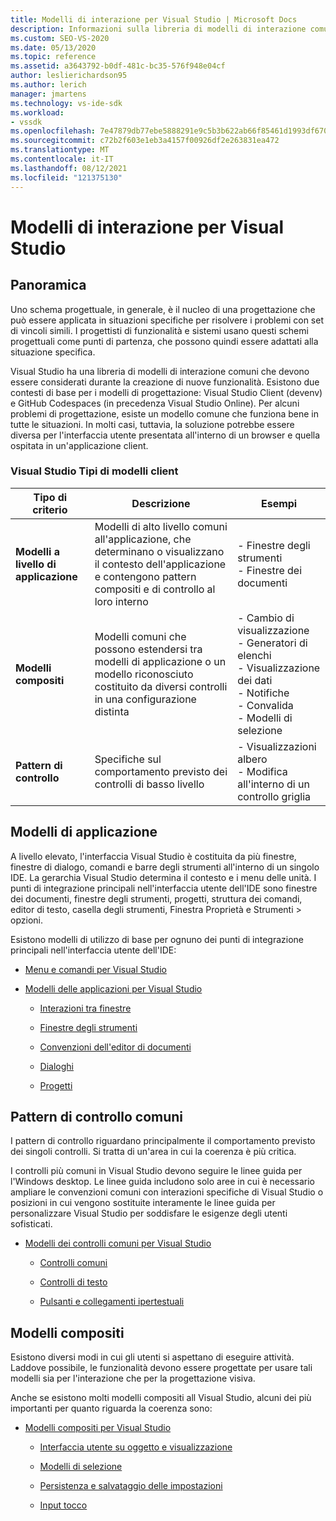 ```yaml
---
title: Modelli di interazione per Visual Studio | Microsoft Docs
description: Informazioni sulla libreria di modelli di interazione comuni che è possibile usare quando si compilano nuove funzionalità per Visual Studio.
ms.custom: SEO-VS-2020
ms.date: 05/13/2020
ms.topic: reference
ms.assetid: a3643792-b0df-481c-bc35-576f948e04cf
author: leslierichardson95
ms.author: lerich
manager: jmartens
ms.technology: vs-ide-sdk
ms.workload:
- vssdk
ms.openlocfilehash: 7e47879db77ebe5888291e9c5b3b622ab66f85461d1993df670c5c2b22c567d3
ms.sourcegitcommit: c72b2f603e1eb3a4157f00926df2e263831ea472
ms.translationtype: MT
ms.contentlocale: it-IT
ms.lasthandoff: 08/12/2021
ms.locfileid: "121375130"
---
```

# <a name="interaction-patterns-for-visual-studio"></a>Modelli di interazione per Visual Studio
## <a name="overview"></a>Panoramica
 Uno schema progettuale, in generale, è il nucleo di una progettazione che può essere applicata in situazioni specifiche per risolvere i problemi con set di vincoli simili. I progettisti di funzionalità e sistemi usano questi schemi progettuali come punti di partenza, che possono quindi essere adattati alla situazione specifica.

 Visual Studio ha una libreria di modelli di interazione comuni che devono essere considerati durante la creazione di nuove funzionalità. Esistono due contesti di base per i modelli di progettazione: Visual Studio Client (devenv) e GitHub Codespaces (in precedenza Visual Studio Online). Per alcuni problemi di progettazione, esiste un modello comune che funziona bene in tutte le situazioni. In molti casi, tuttavia, la soluzione potrebbe essere diversa per l'interfaccia utente presentata all'interno di un browser e quella ospitata in un'applicazione client.

### <a name="visual-studio-client-pattern-types"></a>Visual Studio Tipi di modelli client

|Tipo di criterio|Descrizione|Esempi|
|------------------|-----------------|--------------|
|**Modelli a livello di applicazione**|Modelli di alto livello comuni all'applicazione, che determinano o visualizzano il contesto dell'applicazione e contengono pattern compositi e di controllo al loro interno|- Finestre degli strumenti<br />- Finestre dei documenti|
|**Modelli compositi**|Modelli comuni che possono estendersi tra modelli di applicazione o un modello riconosciuto costituito da diversi controlli in una configurazione distinta|- Cambio di visualizzazione<br />- Generatori di elenchi<br />- Visualizzazione dei dati<br />- Notifiche<br />- Convalida<br />- Modelli di selezione|
|**Pattern di controllo**|Specifiche sul comportamento previsto dei controlli di basso livello|- Visualizzazioni albero<br />- Modifica all'interno di un controllo griglia|

## <a name="application-patterns"></a>Modelli di applicazione
 A livello elevato, l'interfaccia Visual Studio è costituita da più finestre, finestre di dialogo, comandi e barre degli strumenti all'interno di un singolo IDE. La gerarchia Visual Studio determina il contesto e i menu delle unità. I punti di integrazione principali nell'interfaccia utente dell'IDE sono finestre dei documenti, finestre degli strumenti, progetti, struttura dei comandi, editor di testo, casella degli strumenti, Finestra Proprietà e Strumenti > opzioni.

 Esistono modelli di utilizzo di base per ognuno dei punti di integrazione principali nell'interfaccia utente dell'IDE:

- [Menu e comandi per Visual Studio](../../extensibility/ux-guidelines/menus-and-commands-for-visual-studio.md)

- [Modelli delle applicazioni per Visual Studio](../../extensibility/ux-guidelines/application-patterns-for-visual-studio.md)

  - [Interazioni tra finestre](../../extensibility/ux-guidelines/application-patterns-for-visual-studio.md#BKMK_WindowInteractions)

  - [Finestre degli strumenti](../../extensibility/ux-guidelines/application-patterns-for-visual-studio.md#BKMK_ToolWindows)

  - [Convenzioni dell'editor di documenti](../../extensibility/ux-guidelines/application-patterns-for-visual-studio.md#BKMK_DocumentEditorConventions)

  - [Dialoghi](../../extensibility/ux-guidelines/application-patterns-for-visual-studio.md#BKMK_Dialogs)

  - [Progetti](../../extensibility/ux-guidelines/application-patterns-for-visual-studio.md#BKMK_Projects)

## <a name="common-control-patterns"></a>Pattern di controllo comuni
 I pattern di controllo riguardano principalmente il comportamento previsto dei singoli controlli. Si tratta di un'area in cui la coerenza è più critica.

 I controlli più comuni in Visual Studio devono seguire le linee guida per l'Windows desktop. Le linee guida includono solo aree in cui è necessario ampliare le convenzioni comuni con interazioni specifiche di Visual Studio o posizioni in cui vengono sostituite interamente le linee guida per personalizzare Visual Studio per soddisfare le esigenze degli utenti sofisticati.

- [Modelli dei controlli comuni per Visual Studio](../../extensibility/ux-guidelines/common-control-patterns-for-visual-studio.md)

  - [Controlli comuni](../../extensibility/ux-guidelines/common-control-patterns-for-visual-studio.md#BKMK_CommonControls)

  - [Controlli di testo](../../extensibility/ux-guidelines/common-control-patterns-for-visual-studio.md#BKMK_TextControls)

  - [Pulsanti e collegamenti ipertestuali](../../extensibility/ux-guidelines/common-control-patterns-for-visual-studio.md#BKMK_ButtonsAndHyperlinks)

## <a name="composite-patterns"></a>Modelli compositi
 Esistono diversi modi in cui gli utenti si aspettano di eseguire attività. Laddove possibile, le funzionalità devono essere progettate per usare tali modelli sia per l'interazione che per la progettazione visiva.

 Anche se esistono molti modelli compositi all Visual Studio, alcuni dei più importanti per quanto riguarda la coerenza sono:

- [Modelli compositi per Visual Studio](../../extensibility/ux-guidelines/composite-patterns-for-visual-studio.md)

  - [Interfaccia utente su oggetto e visualizzazione](../../extensibility/ux-guidelines/composite-patterns-for-visual-studio.md#BKMK_OnObjectUI)

  - [Modelli di selezione](../../extensibility/ux-guidelines/composite-patterns-for-visual-studio.md#BKMK_SelectionModels)

  - [Persistenza e salvataggio delle impostazioni](../../extensibility/ux-guidelines/composite-patterns-for-visual-studio.md#BKMK_PersistenceAndSavingSettings)

  - [Input tocco](../../extensibility/ux-guidelines/composite-patterns-for-visual-studio.md#BKMK_TouchInput)
